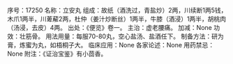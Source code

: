 序号：17250
名称：立安丸
组成：故纸（酒洗过，青盐炒）2两，川续断1两5钱，木爪1两半，川萆薢2两，杜仲（姜汁炒断丝）1两半，牛膝（酒浸）1两半，胡桃肉（汤浸，去皮）4两。
出处：《便览》卷一。
主治：虚老腰痛。
加减：None
功效：壮筋骨。
用法用量：每服70-80丸，空心盐汤、盐酒任下。
制备方法：研为膏，炼蜜为丸，如梧桐子大。
临床应用：None
各家论述：None
用药禁忌：None
附注：《证治宝鉴》有小茴香。
